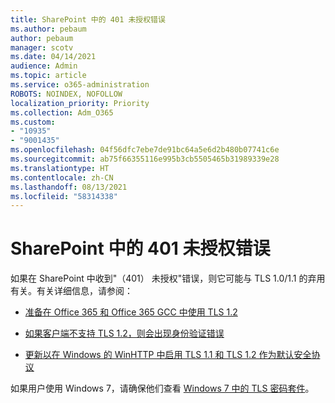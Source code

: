 ```yaml
---
title: SharePoint 中的 401 未授权错误
ms.author: pebaum
author: pebaum
manager: scotv
ms.date: 04/14/2021
audience: Admin
ms.topic: article
ms.service: o365-administration
ROBOTS: NOINDEX, NOFOLLOW
localization_priority: Priority
ms.collection: Adm_O365
ms.custom:
- "10935"
- "9001435"
ms.openlocfilehash: 04f56dfc7ebe7de91bc64a5e6d2b480b07741c6e
ms.sourcegitcommit: ab75f66355116e995b3cb5505465b31989339e28
ms.translationtype: HT
ms.contentlocale: zh-CN
ms.lasthandoff: 08/13/2021
ms.locfileid: "58314338"
---
```

# <a name="401-unauthorized-error-in-sharepoint"></a>SharePoint 中的 401 未授权错误

如果在 SharePoint 中收到"（401） 未授权"错误，则它可能与 TLS 1.0/1.1 的弃用有关。有关详细信息，请参阅：

- [准备在 Office 365 和 Office 365 GCC 中使用 TLS 1.2](https://docs.microsoft.com/microsoft-365/compliance/prepare-tls-1.2-in-office-365)

- [如果客户端不支持 TLS 1.2，则会出现身份验证错误](https://docs.microsoft.com/sharepoint/troubleshoot/administration/authentication-errors-tls12-support)

- [更新以在 Windows 的 WinHTTP 中启用 TLS 1.1 和 TLS 1.2 作为默认安全协议](https://support.microsoft.com/topic/update-to-enable-tls-1-1-and-tls-1-2-as-default-secure-protocols-in-winhttp-in-windows-c4bd73d2-31d7-761e-0178-11268bb10392)

如果用户使用 Windows 7，请确保他们查看 [Windows 7 中的 TLS 密码套件](https://docs.microsoft.com/windows/win32/secauthn/tls-cipher-suites-in-windows-7)。